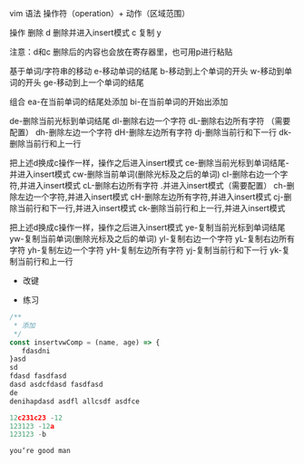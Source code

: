 

vim 语法
  操作符（operation）+ 动作（区域范围）


操作
  删除 d
  删除并进入insert模式  c
  复制 y

注意：d和c 删除后的内容也会放在寄存器里，也可用p进行粘贴


基于单词/字符串的移动
  e-移动单词的结尾
  b-移动到上个单词的开头
  w-移动到单词的开头
  ge-移动到上一个单词的结尾
  
组合
  ea-在当前单词的结尾处添加
  bi-在当前单词的开始出添加
  
  de-删除当前光标到单词结尾
  dl-删除右边一个字符
  dL-删除右边所有字符 （需要配置）
  dh-删除左边一个字符
  dH-删除左边所有字符
  dj-删除当前行和下一行
  dk-删除当前行和上一行

把上述d换成c操作一样，操作之后进入insert模式
  ce-删除当前光标到单词结尾-并进入insert模式
  cw-删除当前单词(删除光标及之后的单词)
  cl-删除右边一个字符,并进入insert模式
  cL-删除右边所有字符 .并进入insert模式（需要配置）
  ch-删除左边一个字符,并进入insert模式
  cH-删除左边所有字符,并进入insert模式
  cj-删除当前行和下一行,并进入insert模式
  ck-删除当前行和上一行,并进入insert模式

把上述d换成c操作一样，操作之后进入insert模式
  ye-复制当前光标到单词结尾
  yw-复制当前单词(删除光标及之后的单词)
  yl-复制右边一个字符
  yL-复制右边所有字符
  yh-复制左边一个字符
  yH-复制左边所有字符
  yj-复制当前行和下一行
  yk-复制当前行和上一行



- 改键


- 练习

```js
/**
 * 添加
 */
const insertvwComp = (name, age) => {
   fdasdni   
}asd
sd
fdasd fasdfasd
dasd asdcfdasd fasdfasd
de 
denihapdasd asdfl allcsdf asdfce 

12c231c23 -12
123123 -12a
123123 -b

you‘re good man
```